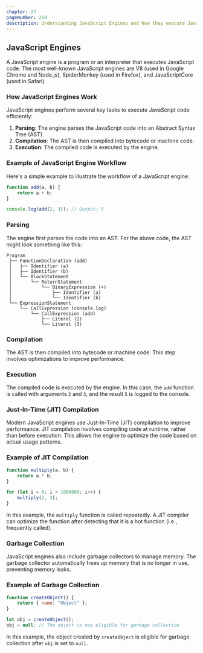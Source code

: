 ```yaml
---
chapter: 27
pageNumber: 258
description: Understanding JavaScript Engines and how they execute JavaScript code. 
---
```


## JavaScript Engines

A JavaScript engine is a program or an interpreter that executes JavaScript code. The most well-known JavaScript engines are V8 (used in Google Chrome and Node.js), SpiderMonkey (used in Firefox), and JavaScriptCore (used in Safari).

### How JavaScript Engines Work

JavaScript engines perform several key tasks to execute JavaScript code efficiently:

1. **Parsing**: The engine parses the JavaScript code into an Abstract Syntax Tree (AST).
2. **Compilation**: The AST is then compiled into bytecode or machine code.
3. **Execution**: The compiled code is executed by the engine.

### Example of JavaScript Engine Workflow

Here's a simple example to illustrate the workflow of a JavaScript engine:

```javascript
function add(a, b) {
    return a + b;
}

console.log(add(2, 3)); // Output: 5
```

### Parsing

The engine first parses the code into an AST. For the above code, the AST might look something like this:

```
Program
 ├── FunctionDeclaration (add)
 │   ├── Identifier (a)
 │   ├── Identifier (b)
 │   └── BlockStatement
 │       └── ReturnStatement
 │           └── BinaryExpression (+)
 │               ├── Identifier (a)
 │               └── Identifier (b)
 └── ExpressionStatement
     └── CallExpression (console.log)
         └── CallExpression (add)
             ├── Literal (2)
             └── Literal (3)
```

### Compilation

The AST is then compiled into bytecode or machine code. This step involves optimizations to improve performance.

### Execution

The compiled code is executed by the engine. In this case, the `add` function is called with arguments `2` and `3`, and the result `5` is logged to the console.

### Just-In-Time (JIT) Compilation

Modern JavaScript engines use Just-In-Time (JIT) compilation to improve performance. JIT compilation involves compiling code at runtime, rather than before execution. This allows the engine to optimize the code based on actual usage patterns.

### Example of JIT Compilation

```javascript
function multiply(a, b) {
    return a * b;
}

for (let i = 0; i < 1000000; i++) {
    multiply(2, 3);
}
```

In this example, the `multiply` function is called repeatedly. A JIT compiler can optimize the function after detecting that it is a hot function (i.e., frequently called).

### Garbage Collection

JavaScript engines also include garbage collectors to manage memory. The garbage collector automatically frees up memory that is no longer in use, preventing memory leaks.

### Example of Garbage Collection

```javascript
function createObject() {
    return { name: "Object" };
}

let obj = createObject();
obj = null; // The object is now eligible for garbage collection
```

In this example, the object created by `createObject` is eligible for garbage collection after `obj` is set to `null`.

